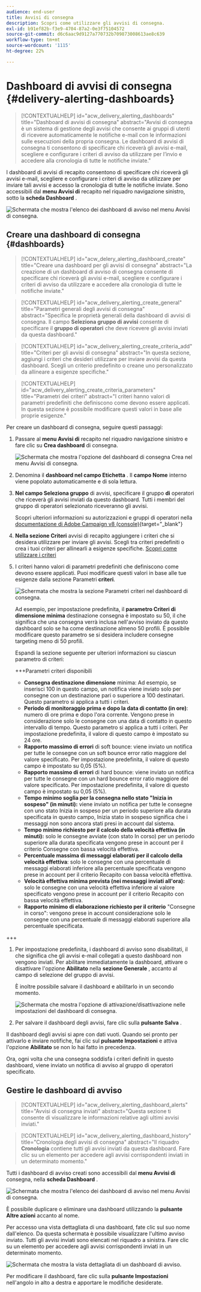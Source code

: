 ```yaml
---
audience: end-user
title: Avvisi di consegna
description: Scopri come utilizzare gli avvisi di consegna.
exl-id: b91ef82b-f3e9-4704-87a2-0e3f75104572
source-git-commit: d6c6aac9d9127a770732b709873008613ae8c639
workflow-type: tm+mt
source-wordcount: '1115'
ht-degree: 22%

---
```


# Dashboard di avvisi di consegna {#delivery-alerting-dashboards}

>[!CONTEXTUALHELP]
>id="acw_delivery_alerting_dashboards"
>title="Dashboard di avvisi di consegna"
>abstract="Avvisi di consegna è un sistema di gestione degli avvisi che consente ai gruppi di utenti di ricevere automaticamente le notifiche e-mail con le informazioni sulle esecuzioni della propria consegna. Le dashboard di avvisi di consegna ti consentono di specificare chi riceverà gli avvisi e-mail, scegliere e configurare i criteri di avviso da utilizzare per l’invio e accedere alla cronologia di tutte le notifiche inviate."

I dashboard di avvisi di recapito consentono di specificare chi riceverà gli avvisi e-mail, scegliere e configurare i criteri di avviso da utilizzare per inviare tali avvisi e accesso la cronologia di tutte le notifiche inviate. Sono accessibili dal **menu Avvisi di** recapito nel riquadro navigazione sinistro, sotto la **scheda Dashboard** .

![Schermata che mostra l&#39;elenco dei dashboard di avviso nel menu Avvisi di consegna.](assets/alerting-dashboard-list.png)

## Creare una dashboard di consegna {#dashboards}

>[!CONTEXTUALHELP]
>id="acw_delery_alerting_dashboard_create"
>title="Creare una dashboard per gli avvisi di consegna"
>abstract="La creazione di un dashboard di avviso di consegna consente di specificare chi riceverà gli avvisi e-mail, scegliere e configurare i criteri di avviso da utilizzare e accedere alla cronologia di tutte le notifiche inviate."

>[!CONTEXTUALHELP]
>id="acw_delivery_alerting_create_general"
>title="Parametri generali degli avvisi di consegna"
>abstract="Specifica le proprietà generali della dashboard di avvisi di consegna. Il campo **Seleziona gruppo di avvisi** consente di specificare il **gruppo di operatori** che deve ricevere gli avvisi inviati da questa dashboard."

>[!CONTEXTUALHELP]
>id="acw_delivery_alerting_create_criteria_add"
>title="Criteri per gli avvisi di consegna"
>abstract="In questa sezione, aggiungi i criteri che desideri utilizzare per inviare avvisi da questa dashboard. Scegli un criterio predefinito o creane uno personalizzato da allineare a esigenze specifiche."

>[!CONTEXTUALHELP]
>id="acw_delivery_alerting_create_criteria_parameters"
>title="Parametri dei criteri"
>abstract="I criteri hanno valori di parametri predefiniti che definiscono come devono essere applicati. In questa sezione è possibile modificare questi valori in base alle proprie esigenze."

Per creare un dashboard di consegna, seguire questi passaggi:

1. Passare al **menu Avvisi di** recapito nel riquadro navigazione sinistro e fare clic su **Crea dashboard** di consegna.

   ![Schermata che mostra l&#39;opzione del dashboard di consegna Crea nel menu Avvisi di consegna.](assets/alerting-dashboard.png)

1. Denomina il **dashboard nel campo Etichetta** . Il **campo Nome** interno viene popolato automaticamente e di sola lettura.

1. **Nel campo Seleziona gruppo** di avvisi, specificare il gruppo **di** operatori che riceverà gli avvisi inviati da questo dashboard. Tutti i membri del gruppo di operatori selezionato riceveranno gli avvisi.

   Scopri ulteriori informazioni su autorizzazioni e gruppi di operatori nella [documentazione di Adobe Campaign v8 (console)](https://experienceleague.adobe.com/it/docs/campaign/campaign-v8/admin/permissions/gs-permissions){target="_blank"}

1. **Nella sezione Criteri** avvisi di recapito aggiungere i criteri che si desidera utilizzare per inviare gli avvisi. Scegli tra criteri predefiniti o crea i tuoi criteri per allinearli a esigenze specifiche. [Scopri come utilizzare i criteri](../msg/delivery-alerting-criteria.md)

1. I criteri hanno valori di parametri predefiniti che definiscono come devono essere applicati. Puoi modificare questi valori in base alle tue esigenze dalla sezione Parametri **criteri**.

   ![Schermata che mostra la sezione Parametri criteri nel dashboard di consegna.](assets/alerting-criteria-parameters.png)

   Ad esempio, per impostazione predefinita, il **parametro Criteri di dimensione minima** destinazione consegna è impostato su 50, il che significa che una consegna verrà inclusa nell&#39;avviso inviato da questo dashboard solo se ha come destinazione almeno 50 profili. È possibile modificare questo parametro se si desidera includere consegne targeting meno di 50 profili.

   Espandi la sezione seguente per ulteriori informazioni su ciascun parametro di criteri:

   +++Parametri criteri disponibili

   * **Consegna destinazione dimensione** minima: Ad esempio, se inserisci 100 in questo campo, un notifica viene inviato solo per consegne con un destinazione pari o superiore a 100 destinatari. Questo parametro si applica a tutti i criteri.
   * **Periodo di monitoraggio prima e dopo la data di contatto (in ore)**: numero di ore prima e dopo l&#39;ora corrente. Vengono prese in considerazione solo le consegne con una data di contatto in questo intervallo di tempo. Questo parametro si applica a tutti i criteri. Per impostazione predefinita, il valore di questo campo è impostato su 24 ore.
   * **Rapporto massimo di errori** di soft bounce: viene inviato un notifica per tutte le consegne con un soft bounce error ratio maggiore del valore specificato. Per impostazione predefinita, il valore di questo campo è impostato su 0,05 (5%).
   * **Rapporto massimo di errori** di hard bounce: viene inviato un notifica per tutte le consegne con un hard bounce error ratio maggiore del valore specificato. Per impostazione predefinita, il valore di questo campo è impostato su 0,05 (5%).
   * **Tempo minimo soglia per la consegna nello stato &quot;Inizia in sospeso&quot; (in minuti):** viene inviato un notifica per tutte le consegne con uno stato Inizia in sospeso per un periodo superiore alla durata specificata in questo campo, Inizia stato in sospeso significa che i messaggi non sono ancora stati presi in account dal sistema.
   * **Tempo minimo richiesto per il calcolo della velocità effettiva (in minuti):** solo le consegne avviate (con stato In corso) per un periodo superiore alla durata specificata vengono prese in account per il criterio Consegne con bassa velocità effettiva.
   * **Percentuale massima di messaggi elaborati per il calcolo della velocità effettiva**: solo le consegne con una percentuale di messaggi elaborati inferiore alla percentuale specificata vengono prese in account per il criterio Recapito con bassa velocità effettiva.
   * **Velocità effettiva minima prevista (nei messaggi inviati all&#39;ora):** solo le consegne con una velocità effettiva inferiore al valore specificato vengono prese in account per il criterio Recapito con bassa velocità effettiva.
   * **Rapporto minimo di elaborazione richiesto per il criterio** &quot;Consegne in corso&quot;: vengono prese in account considerazione solo le consegne con una percentuale di messaggi elaborati superiore alla percentuale specificata.

+++

1. Per impostazione predefinita, i dashboard di avviso sono disabilitati, il che significa che gli avvisi e-mail collegati a questo dashboard non vengono inviati. Per abilitare immediatamente la dashboard, attivare o disattivare l&#39;opzione **Abilitato** nella **sezione Generale** , accanto al campo di selezione del gruppo di avvisi.

   È inoltre possibile salvare il dashboard e abilitarlo in un secondo momento.

   ![Schermata che mostra l&#39;opzione di attivazione/disattivazione nelle impostazioni del dashboard di consegna.](assets/alerting-dashboard-enable.png)

1. Per salvare il dashboard degli avvisi, fare clic sulla **pulsante Salva** .

Il dashboard degli avvisi si apre con dati vuoti. Quando sei pronto per attivarlo e inviare notifiche, fai clic sul **pulsante Impostazioni** e attiva l&#39;opzione **Abilitato** se non lo hai fatto in precedenza.

Ora, ogni volta che una consegna soddisfa i criteri definiti in questo dashboard, viene inviato un notifica di avviso al gruppo di operatori specificato.

## Gestire le dashboard di avviso

>[!CONTEXTUALHELP]
>id="acw_delivery_alerting_dashboard_alerts"
>title="Avvisi di consegna inviati"
>abstract="Questa sezione ti consente di visualizzare le informazioni relative agli ultimi avvisi inviati."

>[!CONTEXTUALHELP]
>id="acw_delivery_alerting_dashboard_history"
>title="Cronologia degli avvisi di consegna"
>abstract="Il riquadro **Cronologia** contiene tutti gli avvisi inviati da questa dashboard. Fare clic su un elemento per accedere agli avvisi corrispondenti inviati in un determinato momento."

Tutti i dashboard di avviso creati sono accessibili dal **menu Avvisi di** consegna, nella **scheda Dashboard** .

![Schermata che mostra l&#39;elenco dei dashboard di avviso nel menu Avvisi di consegna.](assets/alerting-dashboard-list.png)

È possibile duplicare o eliminare una dashboard utilizzando la **pulsante Altre azioni** accanto al nome.

Per accesso una vista dettagliata di una dashboard, fate clic sul suo nome dall&#39;elenco. Da questa schermata è possibile visualizzare l&#39;ultimo avviso inviato. Tutti gli avvisi inviati sono elencati nel riquadro a sinistra. Fare clic su un elemento per accedere agli avvisi corrispondenti inviati in un determinato momento.

![Schermata che mostra la vista dettagliata di un dashboard di avviso.](assets/alerting-dashboard-details.png)

Per modificare il dashboard, fare clic sulla **pulsante Impostazioni** nell&#39;angolo in alto a destra e apportare le modifiche desiderate.